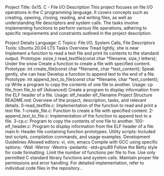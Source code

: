 Project Title: 0x15. C - File I/O
Description
This project focuses on file I/O operations in the C programming language. It covers concepts such as creating, opening, closing, reading, and writing files, as well as understanding file descriptors and system calls. The tasks involve implementing functions to perform various file operations, adhering to specific requirements and constraints outlined in the project description.

Project Details
Language: C
Topics: File I/O, System Calls, File Descriptors
Tools: Ubuntu 20.04 LTS
Tasks Overview
Tread lightly, she is near
Implement a function to read a text file and print its contents to the standard output.
Prototype: ssize_t read_textfile(const char *filename, size_t letters);
Under the snow
Create a function to create a file with specified content.
Prototype: int create_file(const char *filename, char *text_content);
Speak gently, she can hear
Develop a function to append text to the end of a file.
Prototype: int append_text_to_file(const char *filename, char *text_content);
cp
Write a program to copy the contents of one file to another.
Usage: cp file_from file_to
elf (Advanced)
Create a program to display information from the ELF header of a file.
Usage: elf_header elf_filename
Project Structure
README.md: Overview of the project, description, tasks, and relevant details.
0-read_textfile.c: Implementation of the function to read and print a text file.
1-create_file.c: Function to create a file with specified content.
2-append_text_to_file.c: Implementation of the function to append text to a file.
3-cp.c: Program to copy the contents of one file to another.
100-elf_header.c: Program to display information from the ELF header of a file.
main.h: Header file containing function prototypes.
Utility scripts: Included test scripts, compilation commands, and usage examples.
Development Guidelines
Allowed editors: vi, vim, emacs
Compile with GCC using specific options: -Wall -Werror -Wextra -pedantic -std=gnu89
Follow the Betty style for code formatting.
Limit the number of functions per file to five.
Use only permitted C standard library functions and system calls.
Maintain proper file permissions and error handling.
For detailed implementation, refer to individual code files in the repository..
